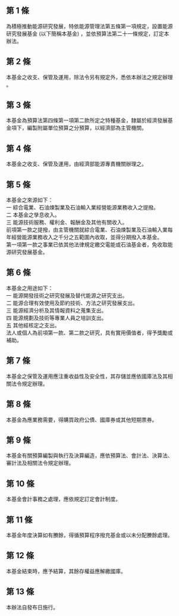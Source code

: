 第 1 條
-------
為積極推動能源研究發展，特依能源管理法第五條第一項規定，設置能源  
研究發展基金 (以下簡稱本基金) ，並依預算法第二十一條規定，訂定本  
辦法。

第 2 條
-------
本基金之收支、保管及運用，除法令另有規定外，悉依本辦法之規定辦理  
。

第 3 條
-------
本基金為預算法第四條第一項第二款所定之特種基金，隸屬於經濟發展基  
金項下，編製附屬單位預算之分預算，以經濟部為主管機關。

第 4 條
-------
本基金之收支、保管及運用，由經濟部能源專責機關辦理之。

第 5 條
-------
本基金之來源如下：  
一  綜合電業、石油煉製業及石油輸入業經營能源業務收入之提撥。  
二  本基金之孳息收入。  
三  能源技術服務、權利金、報酬金及其他有關收入。  
前項第一款之提撥，由主管機關就綜合電業、石油煉製業及石油輸入業每  
年經營能源業務收入之千分之五範圍內收取，並得分期撥入本基金。  
第一項第一款之事業已依其他法律規定繳交電能或石油基金者，免收取能  
源研究發展基金。

第 6 條
-------
本基金之用途如下：  
一  能源開發技術之研究發展及替代能源之研究支出。  
二  能源合理有效使用及節約技術、方法之研究發展支出。  
三  能源經濟分析及其情報資料之蒐集支出。  
四  能源規劃及技術等專業人員之培訓支出。  
五  其他經核定之支出。  
法人或個人為前項第一款、第二款之研究，具有實用價值者，得予獎勵或  
補助。

第 7 條
-------
本基金之保管及運用應注重收益性及安全性，其存儲並應依國庫法及其相  
關法令規定辦理。

第 8 條
-------
本基金為應業務需要，得購買政府公債、國庫券或其他短期票券。

第 9 條
-------
本基金有關預算編製與執行及決算編造，應依預算法、會計法、決算法、  
審計法及相關法令規定辦理。

第 10 條
--------
本基金會計事務之處理，應依規定訂定會計制度。

第 11 條
--------
本基金年度決算如有賸餘，得循預算程序撥充基金或以未分配賸餘處理。

第 12 條
--------
本基金結束時，應予結算，其餘存權益應解繳國庫。

第 13 條
--------
本辦法自發布日施行。

